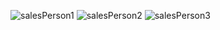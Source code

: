 ![salesPerson1](https://github.com/mondalsudipta/LeetCode-Practice-Solutions/assets/69045975/da3b681b-9cfe-4786-8e1c-8c28604832af)
![salesPerson2](https://github.com/mondalsudipta/LeetCode-Practice-Solutions/assets/69045975/254f64d9-107b-46f2-81de-e2b17c2b42ca)
![salesPerson3](https://github.com/mondalsudipta/LeetCode-Practice-Solutions/assets/69045975/bda9fa5d-9f0f-4656-a909-dec5119b5794)
